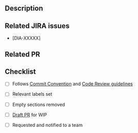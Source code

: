 ## Description

<!-- Short summary for reviewers -->

## Related JIRA issues

* [DIA-XXXXX]

## Related PR

<!-- * #123 -->
<!-- * dialoguemd/scribe#1234  -->

## Checklist

- [ ] Follows [Commit Convention] and [Code Review guidelines] <!-- feat(lang): add German language - DIA-12345 -->
- [ ] Relevant labels set 
- [ ] Empty sections removed
- [ ] [Draft PR] for WIP
- [ ] Requested and notified to a team <!-- @dialoguemd/nexus -->


<!-- don't remove -->
[Commit Convention]: https://www.notion.so/godialogue/Commit-Convention-84fd9a4c149e48c998d760f1c9176df0
[Code Review guidelines]: https://www.notion.so/godialogue/Code-Review-c5f3fcd185ca49aca73ade497c398fe9
[Draft PR]: https://github.blog/2019-02-14-introducing-draft-pull-requests
